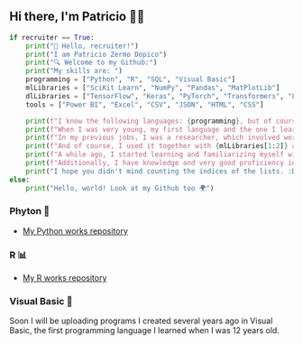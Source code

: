 ## Hi there, I'm Patricio 🦩🌴

```python
if recruiter == True:
    print("👋 Hello, recruiter!")
    print("I am Patricio Zermo Dopico")
    print("🔍 Welcome to my Github:")
    print("My skills are: ")
    programming = ["Python", "R", "SQL", "Visual Basic"]
    mlLibraries = ["SciKit Learn", "NumPy", "Pandas", "MatPlotLib"]
    dlLibraries = ["TensorFlow", "Keras", "PyTorch", "Transformers", "LangChain"]
    tools = ["Power BI", "Excel", "CSV", "JSON", "HTML", "CSS"]

    print(f"I know the following languages: {programming}, but of course my favorite is {programming[0]}")
    print(f"When I was very young, my first language and the one I learned to program with was: {programming[3]}")
    print(f"In my previous jobs, I was a researcher, which involved working with large volumes of data and making certain predictions. That's where I discovered the ease and power of {mlLibraries[0]} for implementing machine learning algorithms.")
    print(f"And of course, I used it together with {mlLibraries[1:2]} and {mlLibraries[3]} to create amazing graphs ;)")
    print(f"A while ago, I started learning and familiarizing myself with deep learning libraries {dlLibraries} and studying neural networks, LLMs, NLP, and computer vision, aiming to develop myself in the field of AI.")
    print(f"Additionally, I have knowledge and very good proficiency in: {tools}")
    print("I hope you didn't mind counting the indices of the lists. :D")
else:
    print("Hello, world! Look at my Github too 🌍")
```
<!--
### Some of my work:
- [Phyton](#Phyton-)
- [R](#R-)
- [Visual Basic](#Visual-Basic-)
-->

### Phyton 🐍
- [My Python works repository](https://github.com/PatZermo/python/tree/main)

### R 📊
- [My R works repository](https://github.com/PatZermo/R/tree/main)

### Visual Basic 💾
Soon I will be uploading programs I created several years ago in Visual Basic, the first programming language I learned when I was 12 years old.

<!--
What are you looking for here? If you want more info, contact me!
-->
